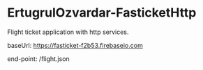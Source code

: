 # ErtugrulOzvardar-FasticketHttp
Flight ticket application with http services.

baseUrl:
https://fasticket-f2b53.firebaseio.com

end-point: 
/flight.json
